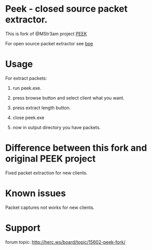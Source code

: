 # Peek - closed source packet extractor.

This is fork of @MStr3am project [PEEK](https://github.com/MStr3am/PEEK)

For open source packet extractor see [bpe](https://gitlab.com/4144/bpe/)

# Usage

For extract packets:

1. run peek.exe.

2. press browse button and select client what you want.

3. press extract length button.

4. close peek.exe

5. now in output directory you have packets.

# Difference between this fork and original PEEK project

Fixed packet extraction for new clients.

# Known issues

Packet captures not works for new clients.

# Support

forum topic: http://herc.ws/board/topic/15602-peek-fork/

